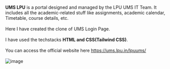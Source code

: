 **UMS LPU** is a portal designed and managed by the LPU UMS IT Team. It includes all the academic-related stuff like assignments, academic calendar, Timetable, course details, etc. <br><br>
Here I have created the clone of UMS Login Page. <br><br>
I have used the techstacks **HTML and CSS(Tailwind CSS)**. <br><br>
You can access the official website here https://ums.lpu.in/lpuums/ <br><br>
![image](https://github.com/krishna-nishant/UMS-Login/assets/107404862/0b08389e-45e6-4e4a-a4b2-a28dc1ff0c21)
